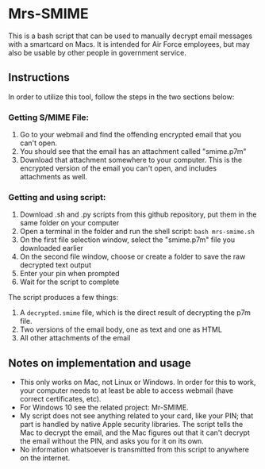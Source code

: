 # Mrs-SMIME

This is a bash script that can be used to manually decrypt email messages with a smartcard on Macs. It is intended for Air Force employees, but may also be usable by other people in government service.


## Instructions
In order to utilize this tool, follow the steps in the two sections below: 

### Getting S/MIME File:
1. Go to your webmail and find the offending encrypted email that you can't open. 
1. You should see that the email has an attachment called "smime.p7m"
1. Download that attachment somewhere to your computer. This is the encrypted version of the email you can't open, and includes attachments as well.

### Getting and using script:
1. Download .sh and .py scripts from this github repository, put them in the same folder on your computer
1. Open a terminal in the folder and run the shell script: `bash mrs-smime.sh`
1. On the first file selection window, select the "smime.p7m" file you downloaded earlier
1. On the second file window, choose or create a folder to save the raw decrypted text output
1. Enter your pin when prompted
1. Wait for the script to complete

The script produces a few things:

1. A `decrypted.smime` file, which is the direct result of decrypting the p7m file. 
1. Two versions of the email body, one as text and one as HTML
1. All other attachments of the email

## Notes on implementation and usage
- This only works on Mac, not Linux or Windows. In order for this to work, 
your computer needs to at least be able to access webmail (have correct certificates, etc).
- For Windows 10 see the related project: Mr-SMIME.
- My script does not see anything related to your card, like your PIN; that part is 
handled by native Apple security libraries. The script tells the Mac to decrypt the email, 
and the Mac figures out that it can't decrypt the email without the PIN, and asks you for it on its own.
- No information whatsoever is transmitted from this script to anywhere on the internet.